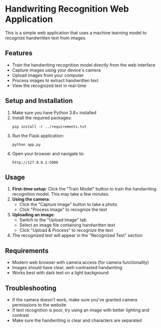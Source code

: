 # Handwriting Recognition Web Application

This is a simple web application that uses a machine learning model to recognize handwritten text from images.

## Features

- Train the handwriting recognition model directly from the web interface
- Capture images using your device's camera
- Upload images from your computer
- Process images to extract handwritten text
- View the recognized text in real-time

## Setup and Installation

1. Make sure you have Python 3.8+ installed
2. Install the required packages:
   ```
   pip install -r ../requirements.txt
   ```
3. Run the Flask application:
   ```
   python app.py
   ```
4. Open your browser and navigate to:
   ```
   http://127.0.0.1:5000
   ```

## Usage

1. **First-time setup**: Click the "Train Model" button to train the handwriting recognition model. This may take a few minutes.
2. **Using the camera**: 
   - Click the "Capture Image" button to take a photo
   - Click "Process Image" to recognize the text
3. **Uploading an image**:
   - Switch to the "Upload Image" tab
   - Select an image file containing handwritten text
   - Click "Upload & Process" to recognize the text
4. The recognized text will appear in the "Recognized Text" section

## Requirements

- Modern web browser with camera access (for camera functionality)
- Images should have clear, well-contrasted handwriting
- Works best with dark text on a light background

## Troubleshooting

- If the camera doesn't work, make sure you've granted camera permissions to the website
- If text recognition is poor, try using an image with better lighting and contrast
- Make sure the handwriting is clear and characters are separated 